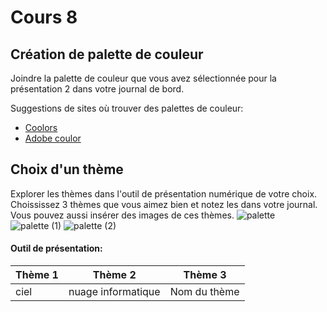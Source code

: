 # Cours 8
## Création de palette de couleur
Joindre la palette de couleur que vous avez sélectionnée pour la présentation 2 dans votre journal de bord.   

Suggestions de sites où trouver des palettes de couleur: 
* [Coolors](https://coolors.co/)
* [Adobe coulor](https://color.adobe.com/fr/create/color-wheel)

## Choix d'un thème 
Explorer les thèmes dans l'outil de présentation numérique de votre choix. Choississez 3 thèmes que vous aimez bien et notez les dans votre journal. Vous pouvez aussi insérer des images de ces thèmes. 
![palette](https://user-images.githubusercontent.com/89608202/141649233-b537467c-9b71-4f03-81c9-d79733cdd5b7.png)
![palette (1)](https://user-images.githubusercontent.com/89608202/141649270-10b9d219-2242-453b-a902-cebe006769c8.png)
![palette (2)](https://user-images.githubusercontent.com/89608202/141649304-d65613bf-52cc-462f-b8c3-bad4eb5360e0.png)




#### Outil de présentation:    
Thème 1 | Thème 2 | Thème 3
--| -- | --
ciel  | nuage informatique | Nom du thème 
